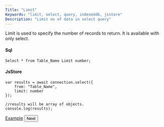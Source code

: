 ```yaml
---
Title: "Limit"
Keywords: "limit, select, query, indexeddb, jsstore"
Description: "Limit no of data in select query"
---
```


Limit is used to specify the number of records to return. It is available with only select.

#### Sql

```
Select * from Table_Name Limit number;
```

#### JsStore

```
var results = await connection.select({
    from: "Table_Name",
    limit: number
});

//results will be array of objects.
console.log(results);
```

<p class="margin-top-40px center-align">
    <a class="btn info" target="_blank" href="https://ujjwalguptaofficial.github.io/idbstudio/?db=Demo&query=select(%7B%0A%20%20%20%20from%3A%20%22Customers%22%2C%0A%20%20%20%20limit%3A%2010%0A%7D)%3B%0A">Example</a>
    <button class="btn info btnNext">Next</button>
</p>
